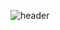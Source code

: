 ![header](https://capsule-render.vercel.app/api?type=cylinder&color=000000&height=150&section=header&text=백엔드%개발자를%희망하는%유상훈입니다&fontColor=ffffff&fontSize=30&animation=fadeIn&fontAlignY=55)

<!--
**ysh038/ysh038** is a ✨ _special_ ✨ repository because its `README.md` (this file) appears on your GitHub profile.

Here are some ideas to get you started:

- 🔭 I’m currently working on ...
- 🌱 I’m currently learning ...
- 👯 I’m looking to collaborate on ...
- 🤔 I’m looking for help with ...
- 💬 Ask me about ...
- 📫 How to reach me: ...
- 😄 Pronouns: ...
- ⚡ Fun fact: ...
-->
